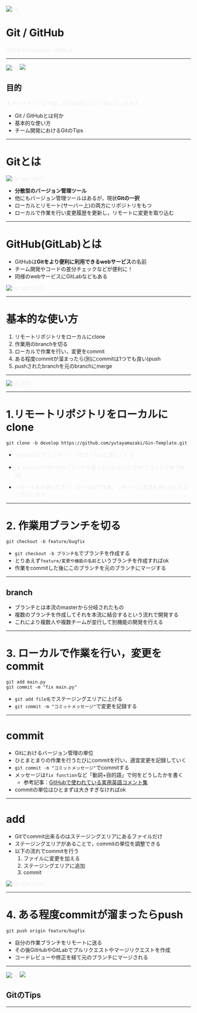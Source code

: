 <!-- 
$theme: uncover
template: invert
-->

![bg](https://github.com/yhatt/marp-cli-example/blob/master/assets/gradient.jpg?raw=true)

# Git / GitHub

Yanny's Computer 山﨑祐太

<style scoped>p { color: #eee; }</style>

---
<!-- paginate: true -->

![bg](#123)
![](#fff)

## **目的**
本チュートリアルでは，以下の点について学んでいきます．

- Git / GitHubとは何か
- 基本的な使い方
- チーム開発におけるGitのTips

---

# **Gitとは**

![bg right 40%](https://git-scm.com/images/logos/downloads/Git-Logo-2Color.png)

- **分散型のバージョン管理ツール**
- 他にもバージョン管理ツールはあるが，現状**Gitの一択**
- ローカルとリモート(サーバー上)の両方にリポジトリをもつ
- ローカルで作業を行い変更履歴を更新し，リモートに変更を取り込む

---

# **GitHub(GitLab)とは**

- GitHubは**Gitをより便利に利用できるwebサービス**の名前
- チーム開発やコードの差分チェックなどが便利に！
- 同様のwebサービスにGitLabなどもある

![bg right 40%](https://github.githubassets.com/images/modules/logos_page/GitHub-Logo.png)

---

# **基本的な使い方**

1. リモートリポジトリをローカルにclone
2. 作業用のbranchを切る
3. ローカルで作業を行い，変更をcommit
4. ある程度commitが溜まったら(別にcommitは1つでも良い)push
5. pushされたbranchを元のbranchにmerge

---

![bg 20%](https://cdn.shopify.com/s/files/1/1061/1924/products/Thinking_Face_Emoji_large.png?v=1480481060)

---

# **1.リモートリポジトリをローカルにclone**

```shell
git clone -b develop https://github.com/yutayamazaki/Gin-Template.git
```

- GitHubなどからリポジトリをローカルに取ってくる

- `-b develop`でdevelopブランチを取ってくるという意味(ブランチは後で解説)

- リモートから取ってきて，ローカルで作業，リモートに変更を取り込むと言う流れになる

---

# **2. 作業用ブランチを切る**

```shell
git checkout -b feature/bugfix
```

- `git checkout -b ブランチ名`でブランチを作成する
- とりあえず`feature/変更や機能の名前`というブランチを作成すればok
- 作業をcommitした後にこのブランチを元のブランチにマージする

---

## **branch**

- ブランチとは本流のmasterから分岐されたもの
- 複数のブランチを作成してそれを本流に結合するという流れで開発する
- これにより複数人や複数チームが並行して別機能の開発を行える

---

# **3. ローカルで作業を行い，変更をcommit**

```shell
git add main.py
git commit -m "fix main.py"
```

- `git add file名`でステージングエリアに上げる
- `git commit -m "コミットメッセージ"`で変更を記録する

---

# **commit**

- Gitにおけるバージョン管理の単位
- ひとまとまりの作業を行うたびにcommitを行い，適宜変更を記録していく
- `git commit -m "コミットメッセージ"`でcommitする
- メッセージは`fix function`など「動詞+目的語」で何をどうしたかを書く
    - 参考記事：[GitHubで使われている実用英語コメント集](https://qiita.com/shikichee/items/a5f922a3ef3aa58a1839)
- commitの単位はひとまずは大きすぎなければok

---

# **add**

- Gitでcommit出来るのはステージングエリアにあるファイルだけ
- ステージングエリアがあることで，commitの単位を調整できる
- 以下の流れでcommitを行う
    1. ファイルに変更を加える
    2. ステージングエリアに追加
    3. commit

![bg right 80%](https://git-scm.com/figures/18333fig0106-tn.png)

---

# **4. ある程度commitが溜まったらpush**

```shell
git push origin feature/bugfix
```

- 自分の作業ブランチをリモートに送る
- その後GitHubやGitLabでプルリクエストやマージリクエストを作成
- コードレビューや修正を経て元のブランチにマージされる

---

![bg](#123)
![](#fff)

## **GitのTips**

---